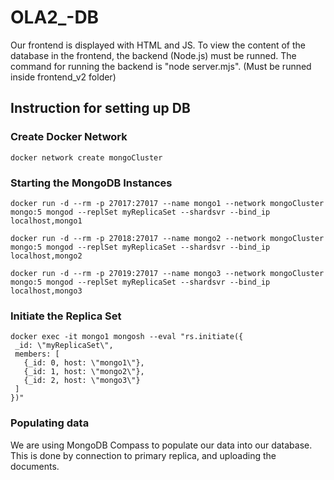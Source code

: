 # OLA2_-DB
Our frontend is displayed with HTML and JS.
To view the content of the database in the frontend, the backend (Node.js) must be runned.
The command for running the backend is "node server.mjs". (Must be runned inside frontend_v2 folder)

## Instruction for setting up DB
### Create Docker Network
```docker network create mongoCluster```

### Starting the MongoDB Instances
```docker run -d --rm -p 27017:27017 --name mongo1 --network mongoCluster mongo:5 mongod --replSet myReplicaSet --shardsvr --bind_ip localhost,mongo1```

```docker run -d --rm -p 27018:27017 --name mongo2 --network mongoCluster mongo:5 mongod --replSet myReplicaSet --shardsvr --bind_ip localhost,mongo2```

```docker run -d --rm -p 27019:27017 --name mongo3 --network mongoCluster mongo:5 mongod --replSet myReplicaSet --shardsvr --bind_ip localhost,mongo3```


### Initiate the Replica Set
```
docker exec -it mongo1 mongosh --eval "rs.initiate({
 _id: \"myReplicaSet\",
 members: [
   {_id: 0, host: \"mongo1\"},
   {_id: 1, host: \"mongo2\"},
   {_id: 2, host: \"mongo3\"}
 ]
})"
```
### Populating data
We are using MongoDB Compass to populate our data into our database. This is done by connection to primary replica, and uploading the documents. 
